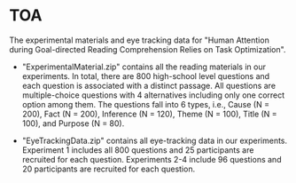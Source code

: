 # TOA
The experimental materials and eye tracking data for "Human Attention during Goal-directed Reading Comprehension Relies on Task Optimization".

- "ExperimentalMaterial.zip" contains all the reading materials in our experiments. In total, there are 800 high-school level questions and each question is associated with a distinct passage. All questions are multiple-choice questions with 4 alternatives including only one correct option among them. The questions fall into 6 types, i.e., Cause (N = 200), Fact (N = 200), Inference (N = 120), Theme (N = 100), Title (N = 100), and Purpose (N = 80).

- "EyeTrackingData.zip" contains all eye-tracking data in our experiments. Experiment 1 includes all 800 questions and 25 participants are recruited for each question. Experiments 2-4 include 96 questions and 20 participants are recruited for each question. 
